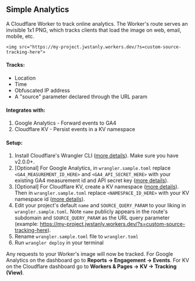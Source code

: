 ## Simple Analytics

A Cloudflare Worker to track online analytics. The Worker's route serves an invisible 1x1 PNG, which tracks clients that load the image on web, email, mobile, etc.

```
<img src="https://my-project.jwstanly.workers.dev/?s=custom-source-tracking-here">
```

#### Tracks:

- Location
- Time
- Obfuscated IP address
- A "source" parameter declared through the URL param

#### Integrates with:

1. Google Analytics - Forward events to GA4
2. Cloudflare KV - Persist events in a KV namespace

#### Setup:

1. Install Cloudflare's Wrangler CLI ([more details](https://developers.cloudflare.com/workers/wrangler/install-and-update/#install-wrangler-globally)). Make sure you have v2.0.0+.
2. [Optional] For Google Analytics, in `wrangler.sample.toml` replace `<GA4_MEASUREMENT_ID_HERE>` and `<GA4_API_SECRET_HERE>` with your existing GA4 measurement id and API secret key ([more details](https://developers.google.com/analytics/devguides/collection/protocol/ga4/reference?client_type=gtag#payload_query_parameters)).
3. [Optional] For Cloudflare KV, create a KV namespace ([more details](https://developers.cloudflare.com/workers/runtime-apis/kv/#:~:text=To%20use%20Workers%20KV%2C%20you,select%20Workers%20%26%20Pages%20%3E%20KV.)). Then in `wrangler.sample.toml` replace `<NAMESPACE_ID_HERE>` with your KV namespace id ([more details](https://developers.cloudflare.com/workers/configuration/bindings/#kv-namespace-bindings)).
4. Edit your project's default `name` and `SOURCE_QUERY_PARAM` to your liking in `wrangler.sample.toml`. Note `name` publicly appears in the route's subdomain and `SOURCE_QUERY_PARAM` as the URL query parameter (example: https://my-project.jwstanly.workers.dev/?s=custom-source-tracking-here).
5. Rename `wrangler.sample.toml` file to `wrangler.toml`
6. Run `wrangler deploy` in your terminal

Any requests to your Worker's image will now be tracked. For Google Analytics on the dashboard go to **Reports -> Engagement -> Events**. For KV on the Cloudflare dashboard go to **Workers & Pages -> KV -> Tracking (View)**.
